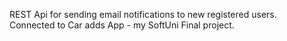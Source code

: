 REST Api for sending email notifications to new registered users. 
Connected to Car adds App - my SoftUni Final project.
